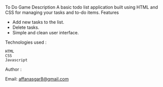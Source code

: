 To Do Game
Description
A basic todo list application built using HTML and CSS for managing your tasks and to-do items.
Features

- Add new tasks to the list.
- Delete tasks.
- Simple and clean user interface.

Technologies used :

    HTML
    CSS
    Javascript

Author :

Email: affanasgar8@gmail.com
